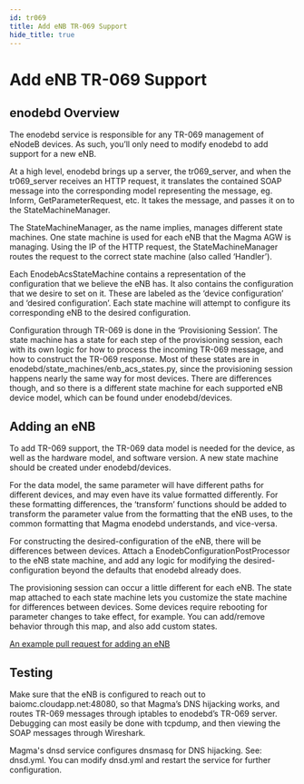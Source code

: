 ```yaml
---
id: tr069
title: Add eNB TR-069 Support
hide_title: true
---
```


# Add eNB TR-069 Support

## enodebd Overview

The enodebd service is responsible for any TR-069 management of eNodeB devices.
As such, you’ll only need to modify enodebd to add support for a new eNB.

At a high level, enodebd brings up a server, the tr069_server, and when the
tr069_server receives an HTTP request, it translates the contained SOAP message
into the corresponding model representing the message, eg. Inform,
GetParameterRequest, etc. It takes the message, and passes it on to the
StateMachineManager.

The StateMachineManager, as the name implies, manages different state machines.
One state machine is used for each eNB that the Magma AGW is managing. Using
the IP of the HTTP request, the StateMachineManager routes the request to the
correct state machine (also called ‘Handler’).

Each EnodebAcsStateMachine contains a representation of the configuration that
we believe the eNB has. It also contains the configuration that we desire to
set on it. These are labeled as the ‘device configuration’ and ‘desired
configuration’. Each state machine will attempt to configure its corresponding
eNB to the desired configuration.

Configuration through TR-069 is done in the ‘Provisioning Session’. The state
machine has a state for each step of the provisioning session, each with its
own logic for how to process the incoming TR-069 message, and how to construct
the TR-069 response. Most of these states are in
enodebd/state_machines/enb_acs_states.py, since the provisioning session
happens nearly the same way for most devices. There are differences though,
and so there is a different state machine for each supported eNB device model,
which can be found under enodebd/devices.

## Adding an eNB

To add TR-069 support, the TR-069 data model is needed for the device, as well
as the hardware model, and software version. A new state machine should be
created under enodebd/devices.

For the data model, the same parameter will have different paths for different
devices, and may even have its value formatted differently. For these
formatting differences, the ‘transform’ functions should be added to transform
the parameter value from the formatting that the eNB uses, to the common
formatting that Magma enodebd understands, and vice-versa.

For constructing the desired-configuration of the eNB, there will be
differences between devices. Attach a EnodebConfigurationPostProcessor to the
eNB state machine, and add any logic for modifying the desired-configuration
beyond the defaults that enodebd already does.

The provisioning session can occur a little different for each eNB. The state
map attached to each state machine lets you customize the state machine for
differences between devices. Some devices require rebooting for parameter
changes to take effect, for example. You can add/remove behavior through this
map, and also add custom states.

[An example pull request for adding an eNB](https://github.com/magma/magma/commit/e1d4564f7daa7a4c1be135e8dbffe7a10bfa4e34)

## Testing

Make sure that the eNB is configured to reach out to
baiomc.cloudapp.net:48080, so that Magma’s DNS hijacking works, and routes
TR-069 messages through iptables to enodebd’s TR-069 server. Debugging can most
easily be done with tcpdump, and then viewing the SOAP messages through
Wireshark.

Magma's dnsd service configures dnsmasq for DNS hijacking. See: dnsd.yml. You
can modify dnsd.yml and restart the service for further configuration.
